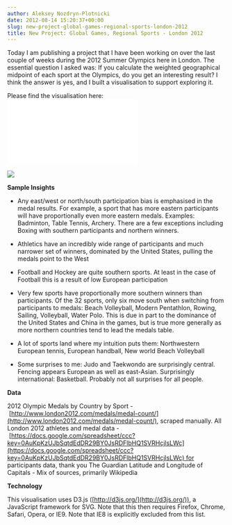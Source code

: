 ```yaml
---
author: Aleksey Nozdryn-Plotnicki
date: 2012-08-14 15:20:37+00:00
slug: new-project-global-games-regional-sports-london-2012
title: New Project: Global Games, Regional Sports - London 2012
---
```


Today I am publishing a project that I have been working on over the last couple of weeks during the 2012 Summer Olympics here in London. The essential question I asked was: If you calculate the weighted geographical midpoint of each sport at the Olympics, do you get an interesting result? I think the answer is yes, and I built a visualisation to support exploring it.

Please find the visualisation here: ![](viz/global-games-regional-sports-london-2012-olympics.html)

[![]({filename}/images/screenshot2.png)](http://alekseynp.com/portfolio/global-games-regional-sports-london-2012-olympics.html)

**Sample Insights**
	
  * Any east/west or north/south participation bias is emphasised in the medal results. For example, a sport that has more eastern participants will have proportionally even more eastern medals. Examples: Badminton, Table Tennis, Archery. There are a few exceptions including Boxing with southern participants and northern winners.
	
  * Athletics have an incredibly wide range of participants and much narrower set of winners, dominated by the United States, pulling the medals point to the West
	
  * Football and Hockey are quite southern sports. At least in the case of Football this is a result of low European participation
	
  * Very few sports have proportionally more southern winners than participants. Of the 32 sports, only six move south when switching from participants to medals: Beach Volleyball, Modern Pentathlon, Rowing, Sailing, Volleyball, Water Polo. This is due in part to the dominance of the United States and China in the games, but is true more generally as more northern countries tend to lead the medals table.
	
  * A lot of sports land where my intuition puts them: Northwestern European tennis, European handball, New world Beach Volleyball
	
  * Some surprises to me: Judo and Taekwondo are surprisingly central. Fencing appears European as well as east-Asian. Surprisingly international: Basketball. Probably not all surprises for all people.

**Data**

2012 Olympic Medals by Country by Sport - [http://www.london2012.com/medals/medal-count/](http://www.london2012.com/medals/medal-count/), scraped manually.
All London 2012 athletes and medal data - [https://docs.google.com/spreadsheet/ccc?key=0AuKpKzUJbSqtdEdDR29BY0JsRDFlbHQ1SVRHcjlsLWc](https://docs.google.com/spreadsheet/ccc?key=0AuKpKzUJbSqtdEdDR29BY0JsRDFlbHQ1SVRHcjlsLWc) for participants data, thank you The Guardian
Latitude and Longitude of Capitals - Mix of sources, primarily Wikipedia

**Technology**

This visualisation uses D3.js ([http://d3js.org/](http://d3js.org/)), a JavaScript framework for SVG. Note that this then requires Firefox, Chrome, Safari, Opera, or IE9. Note that IE8 is explicitly excluded from this list.
